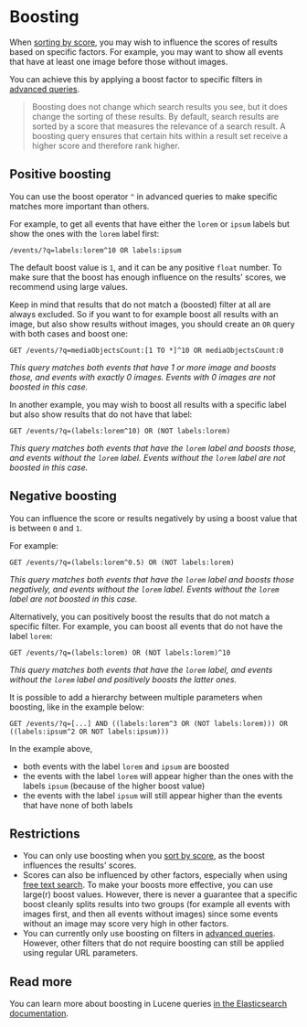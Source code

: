 # Boosting

When [sorting by score](../sorting.md), you may wish to influence the scores of results based on specific factors. For example, you may want to show all events that have at least one image before those without images.

You can achieve this by applying a boost factor to specific filters in [advanced queries](advanced-queries.md).
<!-- theme: info -->
> Boosting does not change which search results you see, but it does change the sorting of these results. By default, search results are sorted by a score that measures the relevance of a search result. A boosting query ensures that certain hits within a result set receive a higher score and therefore rank higher.

## Positive boosting

You can use the boost operator `^` in advanced queries to make specific matches more important than others.

For example, to get all events that have either the `lorem` or `ipsum` labels but show the ones with the `lorem` label first:

```
/events/?q=labels:lorem^10 OR labels:ipsum
```

The default boost value is `1`, and it can be any positive `float` number. To make sure that the boost has enough influence on the results' scores, we recommend using large values.

Keep in mind that results that do not match a (boosted) filter at all are always excluded. So if you want to for example boost all results with an image, but also show results without images, you should create an `OR` query with both cases and boost one:

```http
GET /events/?q=mediaObjectsCount:[1 TO *]^10 OR mediaObjectsCount:0
```

*This query matches both events that have 1 or more image and boosts those, and events with exactly 0 images. Events with 0 images are not boosted in this case.*

In another example, you may wish to boost all results with a specific label but also show results that do not have that label:

```http
GET /events/?q=(labels:lorem^10) OR (NOT labels:lorem)
```

*This query matches both events that have the `lorem` label and boosts those, and events without the `lorem` label. Events without the `lorem` label are not boosted in this case.*

## Negative boosting

You can influence the score or results negatively by using a boost value that is between `0` and `1`.

For example:

```http
GET /events/?q=(labels:lorem^0.5) OR (NOT labels:lorem)
```

*This query matches both events that have the `lorem` label and boosts those negatively, and events without the `lorem` label. Events without the `lorem` label are not boosted in this case.*

Alternatively, you can positively boost the results that do not match a specific filter. For example, you can boost all events that do not have the label `lorem`:

```http
GET /events/?q=(labels:lorem) OR (NOT labels:lorem)^10
```

*This query matches both events that have the `lorem` label, and events without the `lorem` label and positively boosts the latter ones.*

It is possible to add a hierarchy between multiple parameters when boosting, like in the example below:

```http
GET /events/?q=[...] AND ((labels:lorem^3 OR (NOT labels:lorem))) OR ((labels:ipsum^2 OR NOT labels:ipsum)))
```

In the example above,
* both events with the label `lorem` and `ipsum` are boosted
* the events with the label `lorem` will appear higher than the ones with the labels `ipsum` (because of the higher boost value)
* the events with the label `ipsum` will still appear higher than the events that have none of both labels


## Restrictions

* You can only use boosting when you [sort by score](../sorting.md), as the boost influences the results' scores.
* Scores can also be influenced by other factors, especially when using [free text search](../filters/freetext.md). To make your boosts more effective, you can use large(r) boost values. However, there is never a guarantee that a specific boost cleanly splits results into two groups (for example all events with images first, and then all events without images) since some events without an image may score very high in other factors.
* You can currently only use boosting on filters in [advanced queries](advanced-queries.md). However, other filters that do not require boosting can still be applied using regular URL parameters.

## Read more

You can learn more about boosting in Lucene queries [in the Elasticsearch documentation](https://www.elastic.co/guide/en/elasticsearch/reference/master/query-dsl-query-string-query.html#_boosting).
